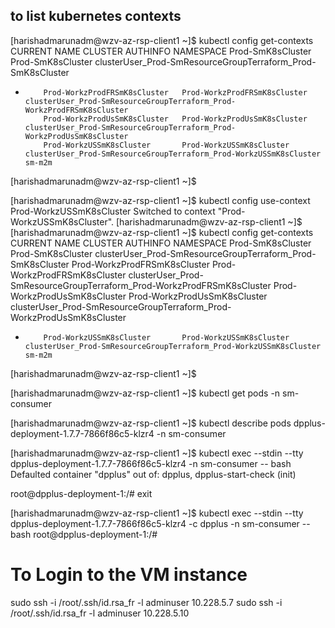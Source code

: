 ## to list kubernetes contexts 

[harishadmarunadm@wzv-az-rsp-client1 ~]$ kubectl config get-contexts
CURRENT   NAME                           CLUSTER                        AUTHINFO                                                                 NAMESPACE
          Prod-SmK8sCluster              Prod-SmK8sCluster              clusterUser_Prod-SmResourceGroupTerraform_Prod-SmK8sCluster
*         Prod-WorkzProdFRSmK8sCluster   Prod-WorkzProdFRSmK8sCluster   clusterUser_Prod-SmResourceGroupTerraform_Prod-WorkzProdFRSmK8sCluster
          Prod-WorkzProdUsSmK8sCluster   Prod-WorkzProdUsSmK8sCluster   clusterUser_Prod-SmResourceGroupTerraform_Prod-WorkzProdUsSmK8sCluster
          Prod-WorkzUSSmK8sCluster       Prod-WorkzUSSmK8sCluster       clusterUser_Prod-SmResourceGroupTerraform_Prod-WorkzUSSmK8sCluster       sm-m2m
[harishadmarunadm@wzv-az-rsp-client1 ~]$

[harishadmarunadm@wzv-az-rsp-client1 ~]$ kubectl config use-context Prod-WorkzUSSmK8sCluster
Switched to context "Prod-WorkzUSSmK8sCluster".
[harishadmarunadm@wzv-az-rsp-client1 ~]$
[harishadmarunadm@wzv-az-rsp-client1 ~]$ kubectl config get-contexts
CURRENT   NAME                           CLUSTER                        AUTHINFO                                                                 NAMESPACE
          Prod-SmK8sCluster              Prod-SmK8sCluster              clusterUser_Prod-SmResourceGroupTerraform_Prod-SmK8sCluster
          Prod-WorkzProdFRSmK8sCluster   Prod-WorkzProdFRSmK8sCluster   clusterUser_Prod-SmResourceGroupTerraform_Prod-WorkzProdFRSmK8sCluster
          Prod-WorkzProdUsSmK8sCluster   Prod-WorkzProdUsSmK8sCluster   clusterUser_Prod-SmResourceGroupTerraform_Prod-WorkzProdUsSmK8sCluster
*         Prod-WorkzUSSmK8sCluster       Prod-WorkzUSSmK8sCluster       clusterUser_Prod-SmResourceGroupTerraform_Prod-WorkzUSSmK8sCluster       sm-m2m
[harishadmarunadm@wzv-az-rsp-client1 ~]$

[harishadmarunadm@wzv-az-rsp-client1 ~]$ kubectl get pods -n sm-consumer

[harishadmarunadm@wzv-az-rsp-client1 ~]$ kubectl describe pods dpplus-deployment-1.7.7-7866f86c5-klzr4 -n sm-consumer

[harishadmarunadm@wzv-az-rsp-client1 ~]$ kubectl exec --stdin --tty dpplus-deployment-1.7.7-7866f86c5-klzr4 -n sm-consumer -- bash
Defaulted container "dpplus" out of: dpplus, dpplus-start-check (init)

root@dpplus-deployment-1:/# exit

[harishadmarunadm@wzv-az-rsp-client1 ~]$ kubectl exec --stdin --tty dpplus-deployment-1.7.7-7866f86c5-klzr4 -c dpplus -n sm-consumer -- bash
root@dpplus-deployment-1:/#


# To Login to the VM instance
sudo ssh -i /root/.ssh/id.rsa_fr -l adminuser 10.228.5.7
sudo ssh -i /root/.ssh/id.rsa_fr -l adminuser 10.228.5.10
